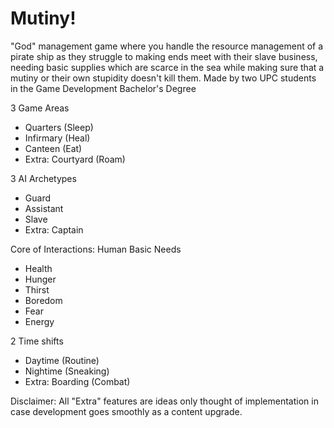 # Mutiny!
"God" management game where you handle the resource management of a pirate ship as they struggle to making ends meet with their slave business, needing basic supplies which are scarce in the sea while making sure that a mutiny or their own stupidity doesn't kill them. Made by two UPC students in the Game Development Bachelor's Degree

3 Game Areas
* Quarters (Sleep)
* Infirmary (Heal)
* Canteen (Eat)
* Extra: Courtyard (Roam)

3 AI Archetypes
* Guard
* Assistant
* Slave
* Extra: Captain

Core of Interactions: Human Basic Needs
* Health
* Hunger
* Thirst
* Boredom
* Fear
* Energy

2 Time shifts
* Daytime (Routine)
* Nightime (Sneaking)
* Extra: Boarding (Combat)

Disclaimer: All "Extra" features are ideas only thought of implementation in case development goes smoothly as a content upgrade.
